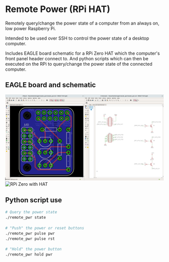 Remote Power (RPi HAT)
=========================
Remotely query/change the power state of a computer from an always on, low power Raspberry Pi.

Intended to be used over SSH to control the power state of a desktop computer.

Includes EAGLE board schematic for a RPi Zero HAT which the computer's front panel header connect to. And python scripts which can then be executed on the RPi to query/change the power state of the connected computer.

EAGLE board and schematic
--------
![EAGLE board and schematic](images/eagle_rpi_hat.png)
![RPi Zero with HAT](images/rpi_with_hat.png)

Python script use
--------
```bash
# Query the power state
./remote_pwr state

# "Push" the power or reset buttons
./remote_pwr pulse pwr
./remote_pwr pulse rst

# "Hold" the power button
./remote_pwr hold pwr
```
